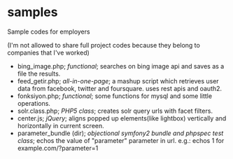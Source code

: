 samples
=======

Sample codes for employers

(I'm not allowed to share full project codes because they belong to companies that I've worked)

- bing_image.php; *functional*; searches on bing image api and saves as a file the results.
- feed_getir.php; *all-in-one-page*; a mashup script which retrieves user data from facebook, twitter and foursquare. uses rest apis and oauth2.
- fonksiyon.php; *functional*; some functions for mysql and some little operations.
- solr.class.php; *PHP5 class*; creates solr query urls with facet filters.
- center.js; *jQuery*; aligns popped up elements(like lightbox) vertically and horizontally in current screen.
- parameter_bundle (dir); *objectional symfony2 bundle and phpspec test class*; echos the value of "parameter" parameter in url. e.g.: echos 1 for example.com/?parameter=1
